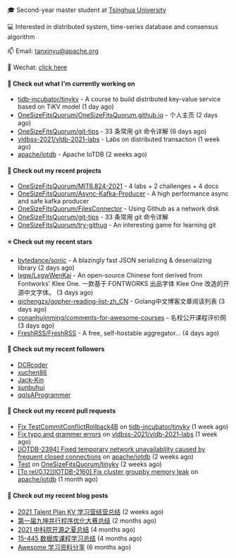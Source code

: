 🎓 Second-year master student at [Tsinghua University](https://www.tsinghua.edu.cn/)

💻 Interested in distributed system, time-series database and consensus algorithm

📫 Email: tanxinyu@apache.org

💬 Wechat: [click here](https://github.com/LebronAl/LebronAl/issues/1)

#### 👷 Check out what I'm currently working on

- [tidb-incubator/tinykv](https://github.com/tidb-incubator/tinykv) - A course to build distributed key-value service based on TiKV model (1 day ago)
- [OneSizeFitsQuorum/OneSizeFitsQuorum.github.io](https://github.com/OneSizeFitsQuorum/OneSizeFitsQuorum.github.io) - 个人主页 (2 days ago)
- [OneSizeFitsQuorum/git-tips](https://github.com/OneSizeFitsQuorum/git-tips) - 33 条常用 git 命令详解 (6 days ago)
- [vldbss-2021/vldb-2021-labs](https://github.com/vldbss-2021/vldb-2021-labs) - Labs on distributed transaction (1 week ago)
- [apache/iotdb](https://github.com/apache/iotdb) - Apache IoTDB (2 weeks ago)

#### 🌱 Check out my recent projects

- [OneSizeFitsQuorum/MIT6.824-2021](https://github.com/OneSizeFitsQuorum/MIT6.824-2021) - 4 labs &#43; 2 challenges &#43; 4 docs
- [OneSizeFitsQuorum/Async-Kafka-Producer](https://github.com/OneSizeFitsQuorum/Async-Kafka-Producer) - A high performance async and safe kafka producer
- [OneSizeFitsQuorum/FilesConnector](https://github.com/OneSizeFitsQuorum/FilesConnector) - Using Github as a network disk
- [OneSizeFitsQuorum/git-tips](https://github.com/OneSizeFitsQuorum/git-tips) - 33 条常用 git 命令详解
- [OneSizeFitsQuorum/try-githug](https://github.com/OneSizeFitsQuorum/try-githug) - An interesting game for learning git

#### ⭐ Check out my recent stars

- [bytedance/sonic](https://github.com/bytedance/sonic) - A blazingly fast JSON serializing &amp; deserializing library (2 days ago)
- [lxgw/LxgwWenKai](https://github.com/lxgw/LxgwWenKai) - An open-source Chinese font derived from Fontworks&#39; Klee One. 一款基于 FONTWORKS 出品字体 Klee One 改造的开源中文字体。 (3 days ago)
- [qichengzx/gopher-reading-list-zh_CN](https://github.com/qichengzx/gopher-reading-list-zh_CN) - Golang中文博客文章阅读列表 (3 days ago)
- [conanhujinming/comments-for-awesome-courses](https://github.com/conanhujinming/comments-for-awesome-courses) - 名校公开课程评价网 (3 days ago)
- [FreshRSS/FreshRSS](https://github.com/FreshRSS/FreshRSS) - A free, self-hostable aggregator… (4 days ago)

#### 👯 Check out my recent followers

- [DCRcoder](https://github.com/DCRcoder)
- [xuchen86](https://github.com/xuchen86)
- [Jack-Kin](https://github.com/Jack-Kin)
- [sunbuhui](https://github.com/sunbuhui)
- [qqIsAProgrammer](https://github.com/qqIsAProgrammer)

#### 🔨 Check out my recent pull requests

- [Fix TestCommitConflictRollback4B](https://github.com/tidb-incubator/tinykv/pull/373) on [tidb-incubator/tinykv](https://github.com/tidb-incubator/tinykv) (1 week ago)
- [Fix typo and grammer errors](https://github.com/vldbss-2021/vldb-2021-labs/pull/33) on [vldbss-2021/vldb-2021-labs](https://github.com/vldbss-2021/vldb-2021-labs) (1 week ago)
- [[IOTDB-2394] Fixed temporary network unavailability caused by frequent closed connections](https://github.com/apache/iotdb/pull/4815) on [apache/iotdb](https://github.com/apache/iotdb) (2 weeks ago)
- [Test](https://github.com/OneSizeFitsQuorum/tinykv/pull/3) on [OneSizeFitsQuorum/tinykv](https://github.com/OneSizeFitsQuorum/tinykv) (2 weeks ago)
- [[To rel/0.12][IOTDB-2160] Fix cluster groupby memory leak](https://github.com/apache/iotdb/pull/4583) on [apache/iotdb](https://github.com/apache/iotdb) (1 month ago)

#### 📜 Check out my recent blog posts

- [2021 Talent Plan KV 学习营结营总结](https://tanxinyu.work/tinykv/) (2 weeks ago)
- [第一届九坤并行程序优化大赛总结](https://tanxinyu.work/jiu-kun-parallel-program-optimization-contest/) (2 months ago)
- [2021 中科院开源之夏总结](https://tanxinyu.work/2021-summer-of-code/) (4 months ago)
- [15-445 数据库课程学习总结](https://tanxinyu.work/15-445/) (4 months ago)
- [Awesome 学习资料分享](https://tanxinyu.work/awesome-blog/) (6 months ago)
